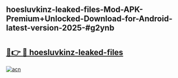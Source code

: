 ## hoesluvkinz-leaked-files-Mod-APK-Premium+Unlocked-Download-for-Android-latest-version-2025-#g2ynb

# <h2><a href="https://bedroomkl.my?title=hoesluvkinz-leaked-files&ref=20M">🔗👉 🔴 hoesluvkinz-leaked-files</a></h2>

[![acn](https://github.com/user-attachments/assets/0f9c940e-d8b0-45ae-aac7-cd30a18b3e1c)](https://bedroomkl.my?title=hoesluvkinz-leaked-files&ref=20M)

